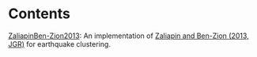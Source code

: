 # Contents

[ZaliapinBen-Zion2013](ZaliapinBen-Zion2013): An implementation of [Zaliapin and Ben-Zion (2013, JGR)](http://doi.wiley.com/10.1002/jgrb.50179) for earthquake clustering.

